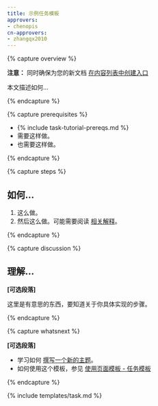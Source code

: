 ```yaml
---
title: 示例任务模板
approvers:
- chenopis
cn-approvers:
- zhangqx2010
---
```

<!--
---
title: Example Task Template
approvers:
- chenopis
---
-->

{% capture overview %}

<!--
**NOTE:** Be sure to also [create an entry in the table of contents](/docs/home/contribute/write-new-topic/#creating-an-entry-in-the-table-of-contents) for your new document.
-->
**注意：** 同时确保为您的新文档 [在内容列表中创建入口](/docs/home/contribute/write-new-topic/#creating-an-entry-in-the-table-of-contents)

<!--
This page shows how to ...
-->
本文描述如何…

{% endcapture %}

{% capture prerequisites %}

<!--
* {% include task-tutorial-prereqs.md %}
* Do this.
* Do this too.
 -->
* {% include task-tutorial-prereqs.md %}
* 需要这样做。
* 也需要这样做。

{% endcapture %}

{% capture steps %}

<!--
## Doing ...

1. Do this.
1. Do this next. Possibly read this [related explanation](...).
-->
## 如何…

1. 这么做。
1. 然后这么做。可能需要阅读 [相关解释](...)。

{% endcapture %}

{% capture discussion %}

<!--
## Understanding ...
**[Optional Section]**
 -->
## 理解…
**[可选段落]**

<!--
Here's an interesting thing to know about the steps you just did.
 -->
这里是有意思的东西，要知道关于你具体实现的步骤。

{% endcapture %}

{% capture whatsnext %}

<!--
**[Optional Section]**
 -->
**[可选段落]**

<!--
* Learn more about [Writing a New Topic](/docs/home/contribute/write-new-topic/).
* See [Using Page Templates - Task template](/docs/home/contribute/page-templates/#task_template) for how to use this template.
 -->
* 学习如何 [撰写一个新的主题](/docs/home/contribute/write-new-topic/)。
* 如何使用这个模板，参见 [使用页面模板 - 任务模板](/docs/home/contribute/page-templates/#task_template)

{% endcapture %}

{% include templates/task.md %}
